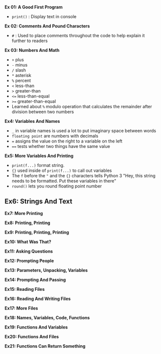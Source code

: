 **Ex 01: A Good First Program**
- `print()` : Display text in console


**Ex 02: Comments And Pound Characters**
 - `#` : Used to place comments throughout the code to help explain it further to readers

**Ex 03: Numbers And Math**
 - `+` plus
 - `-` minus
 - `/` slash
 - `*` asterisk
 - `%` percent
 - `<` less-than
 - `>` greater-than
 - `<=` less-than-equal
 - `>=` greater-than-equal
 - Learned about `%` modulo operation that calculates the remainder after division between two numbers

**Ex4: Variables And Names**
 - `_` in variable names is used a lot to put imaginary space between words
 - `floating point` are numbers with decimals
 - `=` assigns the value on the right to a variable on the left
 - `==` tests whether two things have the same value

**Ex5: More Variables And Printing**
 - `print(f...)` format string.
 - `{}` used inside of `print(f...)` to call out variables
 - The `f` before the `"` and the `{}` characters tells Python 3 "Hey, this string needs to be formatted. Put these variables in there"
 - `round()` lets you round floating point number

**Ex6: Strings And Text**
 - 

**Ex7: More Printing**

**Ex8: Printing, Printing**

**Ex9: Printing, Printing, Printing**

**Ex10: What Was That?**

**Ex11: Asking Questions**

**Ex12: Prompting People**

**Ex13: Parameters, Unpacking, Variables**

**Ex14: Prompting And Passing**

**Ex15: Reading Files**

**Ex16: Reading And Writing Files**

**Ex17: More Files**

**Ex18: Names, Variables, Code, Functions**

**Ex19: Functions And Variables**

**Ex20: Functions And Files**

**Ex21: Functions Can Return Something**
